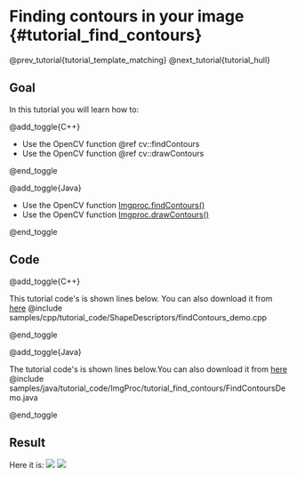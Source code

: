 Finding contours in your image {#tutorial_find_contours}
==============================

@prev_tutorial{tutorial_template_matching}
@next_tutorial{tutorial_hull}

Goal
----

In this tutorial you will learn how to:

@add_toggle{C++}

-   Use the OpenCV function @ref cv::findContours
-   Use the OpenCV function @ref cv::drawContours

@end_toggle

@add_toggle{Java}

-   Use the OpenCV function [Imgproc.findContours()]
-   Use the OpenCV function [Imgproc.drawContours()]

@end_toggle

Code
----

@add_toggle{C++}

This tutorial code's is shown lines below. You can also download it from
[here](https://github.com/opencv/opencv/tree/master/samples/cpp/tutorial_code/ShapeDescriptors/findContours_demo.cpp)
@include samples/cpp/tutorial_code/ShapeDescriptors/findContours_demo.cpp

@end_toggle

@add_toggle{Java}

The tutorial code's is shown lines below.You can also download it from
[here](https://github.com/opencv/opencv/tree/master/samples/java/tutorial_code/ImgProc/tutorial_find_contours/FindContoursDemo.java)
@include samples/java/tutorial_code/ImgProc/tutorial_find_contours/FindContoursDemo.java

@end_toggle

Result
------

Here it is:
![](images/Find_Contours_Original_Image.jpg)
![](images/Find_Contours_Result.jpg)

<!-- invisible references list -->
[Imgproc.findContours()]: http://docs.opencv.org/java/3.1.0/org/opencv/imgproc/Imgproc.html#findContours-org.opencv.core.Mat-java.util.List-org.opencv.core.Mat-int-int-
[Imgproc.drawContours()]: http://docs.opencv.org/java/3.1.0/org/opencv/imgproc/Imgproc.html#drawContours-org.opencv.core.Mat-java.util.List-int-org.opencv.core.Scalar-
